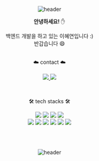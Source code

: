 <!--
**hyeyeon-sun/hyeyeon-sun** is a ✨ _special_ ✨ repository because its `README.md` (this file) appears on your GitHub profile.

Here are some ideas to get you started:

- 🔭 I’m currently working on ...
- 🌱 I’m currently learning ...
- 👯 I’m looking to collaborate on ...
- 🤔 I’m looking for help with ...
- 💬 Ask me about ...
- 📫 How to reach me: ...
- 😄 Pronouns: ...
- ⚡ Fun fact: ...
-->
<div align=center> 
  
  
![header](https://capsule-render.vercel.app/api?type=waving&color=0:AAAAF0,100:F8CED6&height=230&section=header&text=Hyeyeon&fontSize=70&animation=twinkling&fontColor=FFFFFF&desc=꒰◍ˊ◡ˋ꒱੭ु⁾&descAlignY=55&&fontAlignY=35)
     
  **안녕하세요!** ✋<br>
  
  백엔드 개발을 하고 있는 이혜연입니다 :)<br>
  반갑습니다 😄
  <br><br>
  

  ☁️ contact ☁️ <br><br>
  <a href="https://hyeyeon-sun.github.io/">
  <img src="https://img.shields.io/badge/DevBlog-20C997?style=flat&logo=Velog&logoColor=white"/>
  </a>
  <a href="mailto:sunkite3030@khu.ac.kr">
  <img src="https://img.shields.io/badge/mail-757575?style=flat&logo=Gmail&logoColor=white"/>
  </a>
  
  <br>
  
  🛠️ tech stacks 🛠️<br>
  
<!--   💡server&DB : 
  <img src="https://img.shields.io/badge/SpringBoot-6DB33F?style=flat&logo=SpringBoot&logoColor=white"/>
  <img src="https://img.shields.io/badge/Node.js-339933?style=flat&logo=Node.js&logoColor=white"/>
  <img src="https://img.shields.io/badge/Python-3776AB?style=flat&logo=Python&logoColor=white"/>
  <img src="https://img.shields.io/badge/MySQL-4479A1?style=flat&logo=MySQL&logoColor=white"/>
  <img src="https://img.shields.io/badge/PostgreSQL-4169E1?style=flat&logo=PostgreSQL&logoColor=white"/> 
  
  
  💡front : 
  <img src="https://img.shields.io/badge/JavaScript-F7DF1E?style=flat&logo=Javascript&logoColor=white"/> 
  <img src="https://img.shields.io/badge/React-61DAFB?style=flat&logo=React&logoColor=white"/> 
  
  
  💡infra : 
  <img src="https://img.shields.io/badge/Docker-2496ED?style=flat&logo=Docker&logoColor=white"/> 
  <img src="https://img.shields.io/badge/Linux-FCC624?style=flat&logo=Linux&logoColor=white"/> 
  
  
  💡tools : 
  <img src="https://img.shields.io/badge/Git-F05032?style=flat&logo=Git&logoColor=white"/>  -->
  

  <img src="https://img.shields.io/badge/SpringBoot-6DB33F?style=flat&logo=SpringBoot&logoColor=white"/>
  <img src="https://img.shields.io/badge/Node.js-339933?style=flat&logo=Node.js&logoColor=white"/>
  <img src="https://img.shields.io/badge/Python-3776AB?style=flat&logo=Python&logoColor=white"/>
  <img src="https://img.shields.io/badge/MySQL-4479A1?style=flat&logo=MySQL&logoColor=white"/><br>
  <img src="https://img.shields.io/badge/PostgreSQL-4169E1?style=flat&logo=PostgreSQL&logoColor=white"/> 
  <img src="https://img.shields.io/badge/JavaScript-F7DF1E?style=flat&logo=Javascript&logoColor=white"/> 
  <img src="https://img.shields.io/badge/React-61DAFB?style=flat&logo=React&logoColor=white"/>  
  <img src="https://img.shields.io/badge/Docker-2496ED?style=flat&logo=Docker&logoColor=white"/> 
  <img src="https://img.shields.io/badge/Linux-FCC624?style=flat&logo=Linux&logoColor=white"/> 
  <img src="https://img.shields.io/badge/Git-F05032?style=flat&logo=Git&logoColor=white"/>
  
  
  
  
  
  
  
  
  <br><br>
  

<!--   
  ⭐️ stats ⭐️ <br><br>
![hyeyeon-sun's GitHub stats](https://github-readme-stats.vercel.app/api?username=hyeyeon-sun&show_icons=true&theme=buefy) -->


![header](https://capsule-render.vercel.app/api?type=waving&color=E1E6E1&height=150&section=footer)
  </div>
